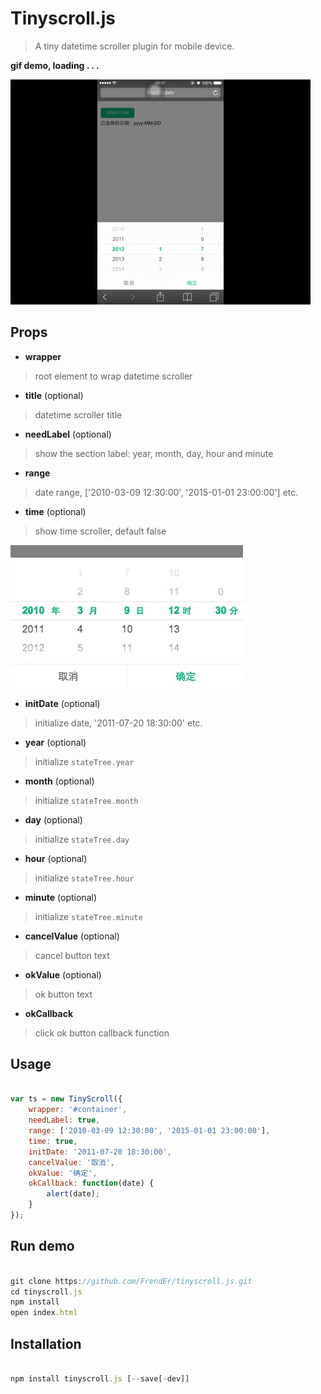 # Tinyscroll.js

> A tiny datetime scroller plugin for mobile device.

**gif demo, loading . . .**

![demo](./demo.gif)

## Props

- **wrapper**

> root element to wrap datetime scroller

- **title** (optional)

> datetime scroller title

- **needLabel** (optional)

> show the section label: year, month, day, hour and minute

- **range**

> date range, ['2010-03-09 12:30:00', '2015-01-01 23:00:00'] etc.

- **time** (optional)

> show time scroller, default false

![demo](./demo.png)

- **initDate** (optional)

> initialize date, '2011-07-20 18:30:00' etc.

- **year** (optional)

> initialize `stateTree.year`

- **month** (optional)

> initialize `stateTree.month`

- **day** (optional)

> initialize `stateTree.day`

- **hour** (optional)

> initialize `stateTree.hour`

- **minute** (optional)

> initialize `stateTree.minute`

- **cancelValue** (optional)

> cancel button text

- **okValue** (optional)

> ok button text

- **okCallback**

> click ok button callback function


## Usage

```js

var ts = new TinyScroll({
    wrapper: '#container',
    needLabel: true,
    range: ['2010-03-09 12:30:00', '2015-01-01 23:00:00'],
    time: true,
    initDate: '2011-07-20 18:30:00',
    cancelValue: '取消',
    okValue: '确定',
    okCallback: function(date) {
        alert(date);
    }
});

```

## Run demo

```js

git clone https://github.com/FrendEr/tinyscroll.js.git
cd tinyscroll.js
npm install
open index.html

```

## Installation

```js

npm install tinyscroll.js [--save[-dev]]

```
